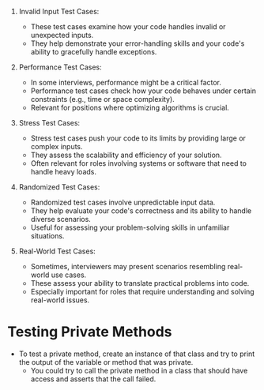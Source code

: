 1. Invalid Input Test Cases:
    
    - These test cases examine how your code handles invalid or unexpected inputs.
    - They help demonstrate your error-handling skills and your code's ability to gracefully handle exceptions.

2. Performance Test Cases:
    
    - In some interviews, performance might be a critical factor.
    - Performance test cases check how your code behaves under certain constraints (e.g., time or space complexity).
    - Relevant for positions where optimizing algorithms is crucial.

3. Stress Test Cases:
    
    - Stress test cases push your code to its limits by providing large or complex inputs.
    - They assess the scalability and efficiency of your solution.
    - Often relevant for roles involving systems or software that need to handle heavy loads.

4. Randomized Test Cases:
    
    - Randomized test cases involve unpredictable input data.
    - They help evaluate your code's correctness and its ability to handle diverse scenarios.
    - Useful for assessing your problem-solving skills in unfamiliar situations.
    
5. Real-World Test Cases:
    
    - Sometimes, interviewers may present scenarios resembling real-world use cases.
    - These assess your ability to translate practical problems into code.
    - Especially important for roles that require understanding and solving real-world issues.

# Testing Private Methods


  - To test a private method, create an instance of that class and try to print the output of the variable or method that was private.
    - You could try to call the private method in a class that should have access and asserts that the call failed.